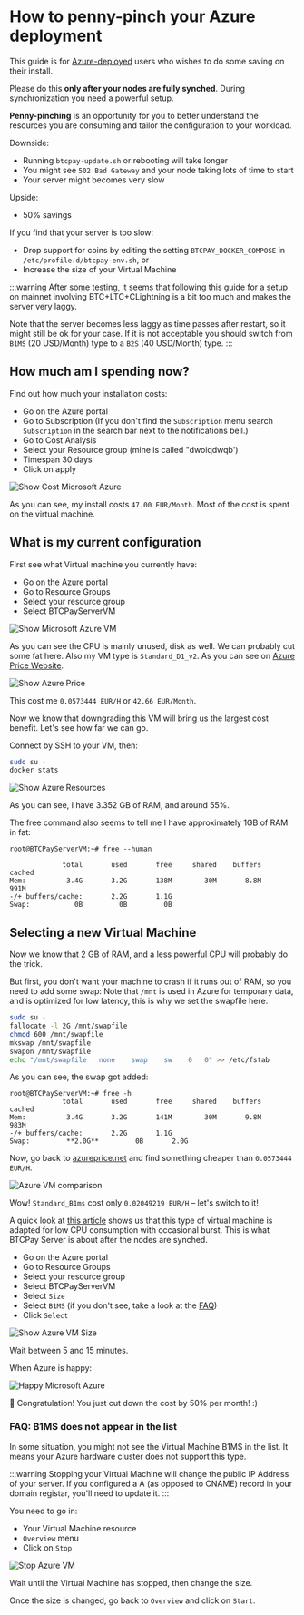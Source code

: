 # How to penny-pinch your Azure deployment

This guide is for [Azure-deployed](https://github.com/btcpayserver/btcpayserver-azure) users who wishes to do some saving on their install.

Please do this **only after your nodes are fully synched**.
During synchronization you need a powerful setup.

**Penny-pinching** is an opportunity for you to better understand the resources you are consuming and tailor the configuration to your workload.

Downside:

* Running `btcpay-update.sh` or rebooting will take longer
* You might see `502 Bad Gateway` and your node taking lots of time to start
* Your server might becomes very slow

Upside:

* 50% savings

If you find that your server is too slow:

* Drop support for coins by editing the setting `BTCPAY_DOCKER_COMPOSE` in `/etc/profile.d/btcpay-env.sh`, or
* Increase the size of your Virtual Machine

:::warning
After some testing, it seems that following this guide for a setup on mainnet involving BTC+LTC+CLightning is a bit too much and makes the server very laggy.

Note that the server becomes less laggy as time passes after restart, so it might still be ok for your case.
If it is not acceptable you should switch from `B1MS` (20 USD/Month) type to a `B2S` (40 USD/Month) type.
:::

## How much am I spending now?

Find out how much your installation costs:

* Go on the Azure portal
* Go to Subscription (If you don't find the `Subscription` menu search `Subscription` in the search bar next to the notifications bell.)
* Go to Cost Analysis
* Select your Resource group (mine is called "dwoiqdwqb')
* Timespan 30 days
* Click on apply

![Show Cost Microsoft Azure](../img/ShowCost.png "Show Cost Microsoft Azure")

As you can see, my install costs `47.00 EUR/Month`.
Most of the cost is spent on the virtual machine.

## What is my current configuration

First see what Virtual machine you currently have:

* Go on the Azure portal
* Go to Resource Groups
* Select your resource group
* Select BTCPayServerVM

![Show Microsoft Azure VM](../img/ShowVM.png "Show Microsoft Azure VM")

As you can see the CPU is mainly unused, disk as well. We can probably cut some fat here.
Also my VM type is `Standard_D1_v2`. As you can see on [Azure Price Website](https://azureprice.net/).

![Show Azure Price](../img/ShowPrice.png "Show Azure Price")

This cost me `0.0573444 EUR/H` or `42.66 EUR/Month`.

Now we know that downgrading this VM will bring us the largest cost benefit.
Let's see how far we can go.

Connect by SSH to your VM, then:

```bash
sudo su -
docker stats
```

![Show Azure Resources](../img/ShowResources.png "Show Azure Resources")

As you can see, I have 3.352 GB of RAM, and around 55%.

The free command also seems to tell me I have approximately 1GB of RAM in fat:

```
root@BTCPayServerVM:~# free --human

             total       used       free     shared    buffers     cached
Mem:          3.4G       3.2G       138M        30M       8.8M       991M
-/+ buffers/cache:       2.2G       1.1G
Swap:           0B         0B         0B
```

## Selecting a new Virtual Machine

Now we know that 2 GB of RAM, and a less powerful CPU will probably do the trick.

But first, you don't want your machine to crash if it runs out of RAM, so you need to add some swap:
Note that `/mnt` is used in Azure for temporary data, and is optimized for low latency, this is why we set the swapfile here.

```bash
sudo su -
fallocate -l 2G /mnt/swapfile
chmod 600 /mnt/swapfile
mkswap /mnt/swapfile
swapon /mnt/swapfile
echo "/mnt/swapfile   none    swap    sw    0   0" >> /etc/fstab
```

As you can see, the swap got added:

```
root@BTCPayServerVM:~# free -h
             total       used       free     shared    buffers     cached
Mem:          3.4G       3.2G       141M        30M       9.8M       983M
-/+ buffers/cache:       2.2G       1.1G
Swap:         **2.0G**         0B       2.0G
```

Now, go back to [azureprice.net](https://azureprice.net/) and find something cheaper than `0.0573444 EUR/H`.

![Azure VM comparison](../img/ShowB1.png "Azure VM comparison")

Wow! `Standard_B1ms` cost only `0.02049219 EUR/H` – let's switch to it!

A quick look at [this article](https://www.singhkays.com/blog/understanding-azure-b-series/) shows us that this type of virtual machine is adapted for low CPU consumption with occasional burst. This is what BTCPay Server is about after the nodes are synched.

* Go on the Azure portal
* Go to Resource Groups
* Select your resource group
* Select BTCPayServerVM
* Select `Size`
* Select `B1MS` (if you don't see, take a look at the [FAQ](#b1ms))
* Click `Select`

![Show Azure VM Size](../img/ShowSize.png "Show Azure VM Size")

Wait between 5 and 15 minutes.

When Azure is happy:

![Happy Microsoft Azure](../img/HappyAzure.png "Happy Microsoft Azure")

🎉 Congratulation! You just cut down the cost by 50% per month! :)

### FAQ: B1MS does not appear in the list <a name="b1ms"></a>

In some situation, you might not see the Virtual Machine B1MS in the list.
It means your Azure hardware cluster does not support this type.

:::warning
Stopping your Virtual Machine will change the public IP Address of your server. If you configured a A (as opposed to CNAME) record in your domain registar, you'll need to update it.
:::

You need to go in:

* Your Virtual Machine resource
* `Overview` menu
* Click on `Stop`

![Stop Azure VM](../img/StopVM.png "Stop Azure VM")

Wait until the Virtual Machine has stopped, then change the size.

Once the size is changed, go back to `Overview` and click on `Start`.
